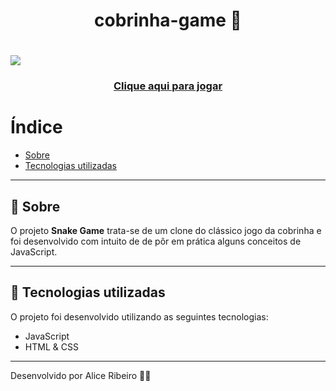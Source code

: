 <h1 align="center"> 
  cobrinha-game 🐍
</h1>

<h1>
  <img src="https://ik.imagekit.io/aliceribeiro/snake-game_EeJUvJhOz.png">
</h1>

<h3 align="center">
  <a href="https://aliceribeiro.github.io/cobrinha-game/">Clique aqui para jogar</a>
</h3>

# Índice
- [Sobre](#-sobre)
- [Tecnologias utilizadas](#-tecnologias-utilizadas)

---

## 📑 Sobre

O projeto **Snake Game** trata-se de um clone do clássico jogo da cobrinha e foi desenvolvido com intuito de de pôr em prática alguns conceitos de JavaScript. 

---

## 🚀 Tecnologias utilizadas

O projeto foi desenvolvido utilizando as seguintes tecnologias:

- JavaScript
- HTML & CSS
---
Desenvolvido por Alice Ribeiro ✌🏼